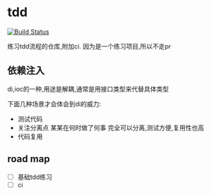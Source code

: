 # tdd

[![Build Status](https://www.travis-ci.org/63isOK/tdd.svg?branch=master)](https://www.travis-ci.org/63isOK/tdd)

练习tdd流程的仓库,附加ci.
因为是一个练习项目,所以不走pr

## 依赖注入

di,ioc的一种,用途是解耦,通常是用接口类型来代替具体类型

下面几种场景才会体会到di的威力:
- 测试代码
- 关注分离点 某某在何时做了何事 完全可以分离,测试方便,复用性也高
- 代码复用

## road map

- [ ] 基础tdd练习
- [ ] ci

